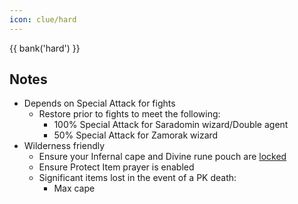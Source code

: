 ```yaml
---
icon: clue/hard
---
```


{{ bank('hard') }}

## Notes
- Depends on Special Attack for fights
    - Restore prior to fights to meet the following:
        - 100% Special Attack for Saradomin wizard/Double agent
        - 50% Special Attack for Zamorak wizard
- Wilderness friendly
    - Ensure your Infernal cape and Divine rune pouch are [locked](https://oldschool.runescape.wiki/w/Trouver_parchment)
    - Ensure Protect Item prayer is enabled
    - Significant items lost in the event of a PK death:
        - Max cape